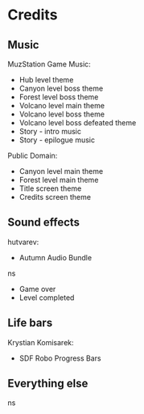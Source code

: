 # Credits

## Music
MuzStation Game Music:
- Hub level theme
- Canyon level boss theme
- Forest level boss theme
- Volcano level main theme
- Volcano level boss theme
- Volcano level boss defeated theme
- Story - intro music
- Story - epilogue music

Public Domain:
- Canyon level main theme
- Forest level main theme
- Title screen theme
- Credits screen theme

## Sound effects
hutvarev:
- Autumn Audio Bundle 

ns
- Game over
- Level completed

## Life bars
Krystian Komisarek:
- SDF Robo Progress Bars 

## Everything else
ns